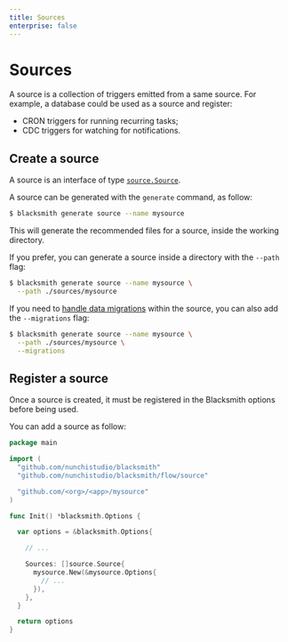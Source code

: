 ```yaml
---
title: Sources
enterprise: false
---
```


# Sources

A source is a collection of triggers emitted from a same source. For example, a
database could be used as a source and register:
- CRON triggers for running recurring tasks;
- CDC triggers for watching for notifications.

## Create a source

A source is an interface of type
[`source.Source`](https://pkg.go.dev/github.com/nunchistudio/blacksmith/flow/source?tab=doc#Source).

A source can be generated with the `generate` command, as follow:
```bash
$ blacksmith generate source --name mysource

```

This will generate the recommended files for a source, inside the working
directory.

If you prefer, you can generate a source inside a directory with the `--path` flag:
```bash
$ blacksmith generate source --name mysource \
  --path ./sources/mysource

```

If you need to [handle data migrations](/blacksmith/practices/management/migrations)
within the source, you can also add the `--migrations` flag:
```bash
$ blacksmith generate source --name mysource \
  --path ./sources/mysource \
  --migrations

```

## Register a source

Once a source is created, it must be registered in the Blacksmith options before
being used.

You can add a source as follow:
```go
package main

import (
  "github.com/nunchistudio/blacksmith"
  "github.com/nunchistudio/blacksmith/flow/source"

  "github.com/<org>/<app>/mysource"
)

func Init() *blacksmith.Options {

  var options = &blacksmith.Options{

    // ...

    Sources: []source.Source{
      mysource.New(&mysource.Options{
        // ...
      }),
    },
  }

  return options
}

```
